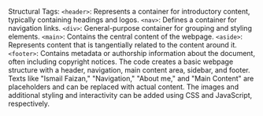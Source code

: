 Structural Tags:
`<header>`: Represents a container for introductory content, typically containing headings and logos.
`<nav>`: Defines a container for navigation links.
`<div>`: General-purpose container for grouping and styling elements.
`<main>`: Contains the central content of the webpage.
`<aside>`: Represents content that is tangentially related to the content around it.
`<footer>`: Contains metadata or authorship information about the document, often including copyright notices.
The code creates a basic webpage structure with a header, navigation, main content area, sidebar, and footer. Texts like "Ismail Faizan," "Navigation," "About me," and "Main Content" are placeholders and can be replaced with actual content. The images and additional styling and interactivity can be added using CSS and JavaScript, respectively.
